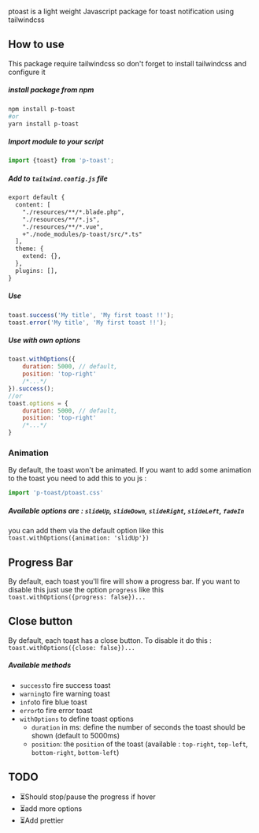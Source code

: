 ptoast is a light weight Javascript package for toast notification using tailwindcss

## How to use
This package require tailwindcss so don't forget to install tailwindcss and configure it
##### install package from npm
```bash
npm install p-toast 
#or
yarn install p-toast
```
##### Import module to your script
```javascript
import {toast} from 'p-toast';
```
##### Add to `tailwind.config.js` file
```diff
export default {
  content: [
    "./resources/**/*.blade.php",
    "./resources/**/*.js",
    "./resources/**/*.vue",
    +"./node_modules/p-toast/src/*.ts"
  ],
  theme: {
    extend: {},
  },
  plugins: [],
}
```

##### Use
```javascript
toast.success('My title', 'My first toast !!');
toast.error('My title', 'My first toast !!');
```
##### Use with own options
```javascript
toast.withOptions({
    duration: 5000, // default,
    position: 'top-right'
    /*...*/
}).success();
//or
toast.options = {
    duration: 5000, // default,
    position: 'top-right'
    /*...*/
}
```

### Animation
By default, the toast won't be animated. If you want to add some animation to the toast you need to add this to you js :

```javascript
import 'p-toast/ptoast.css'
```

##### Available options are : `slideUp`, `slideDown`, `slideRight`, `slideLeft`, `fadeIn`
you can add them via the default option like this `toast.withOptions({animation: 'slidUp'})`
## Progress Bar
By default, each toast you'll fire will show a progress bar. If you want to disable this just use the option `progress` like this
`toast.withOptions({progress: false})...`

## Close button
By default, each toast has a close button. To disable it do this :
`toast.withOptions({close: false})...`


##### Available methods
- `success`to fire success toast
- `warning`to fire warning toast
- `info`to fire blue toast
- `error`to fire error toast
- `withOptions` to define toast options
    - `duration` in ms: define the number of seconds the toast should be shown (default to 5000ms)
    - `position`: the `position` of the toast (available : `top-right`, `top-left`, `bottom-right`, `bottom-left`)

## TODO

- ⏳Should stop/pause the progress if hover
- ⏳add more options
- ⏳Add prettier
